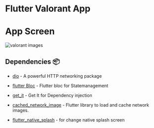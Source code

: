 # Flutter Valorant App

# App Screen
![valorant images](https://github.com/alimohamedgad/valorant/assets/108583289/11499cbc-9b44-4907-9024-bb3631cf05e8)

## Dependencies 📦️

- [dio](https://pub.dev/packages/dio) - A powerful HTTP networking package
- [flutter Bloc](https://pub.dev/packages/flutter_bloc) - Flutter bloc for Statemanagement 
- [get_it](https://pub.dev/packages/get_it) - Get It for Dependency injection
- [cached_network_image](https://pub.dev/packages/cached_network_image) - Flutter library to load and cache network images.

- [flutter_native_splash](https://pub.dev/packages/flutter_native_splash) - for change native splash screen


